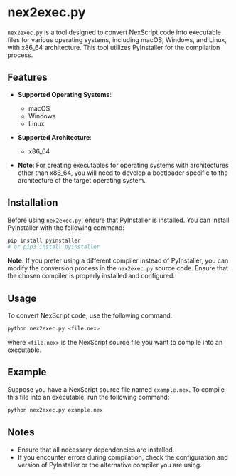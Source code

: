 # nex2exec.py

`nex2exec.py` is a tool designed to convert NexScript code into executable files for various operating systems, including macOS, Windows, and Linux, with x86_64 architecture. This tool utilizes PyInstaller for the compilation process.

## Features

- **Supported Operating Systems**:
  - macOS
  - Windows
  - Linux

- **Supported Architecture**:
  - x86_64

- **Note**: For creating executables for operating systems with architectures other than x86_64, you will need to develop a bootloader specific to the architecture of the target operating system.

## Installation

Before using `nex2exec.py`, ensure that PyInstaller is installed. You can install PyInstaller with the following command:

```bash
pip install pyinstaller
# or pip3 install pyinstaller
```

**Note:** If you prefer using a different compiler instead of PyInstaller, you can modify the conversion process in the `nex2exec.py` source code. Ensure that the chosen compiler is properly installed and configured.

## Usage

To convert NexScript code, use the following command:

```bash
python nex2exec.py <file.nex>
```

where `<file.nex>` is the NexScript source file you want to compile into an executable.

## Example

Suppose you have a NexScript source file named `example.nex`. To compile this file into an executable, run the following command:

```bash
python nex2exec.py example.nex
```

## Notes

- Ensure that all necessary dependencies are installed.
- If you encounter errors during compilation, check the configuration and version of PyInstaller or the alternative compiler you are using.
